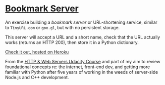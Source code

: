 # [Bookmark Server](https://carols-bookmark-server.herokuapp.com/)

An exercise building a *bookmark server* or URL-shortening service,
similar to `TinyURL.com` or `goo.gl`, but with no persistent storage.

This server will accept a URL and a short name, check that the URL actually
works (returns an HTTP 200), then store it in a Python dictionary.

[Check it out, hosted on Heroku](https://carols-bookmark-server.herokuapp.com/)

From the [HTTP & Web Servers Udacity Course](https://classroom.udacity.com/courses/ud303) and part of my aim to review foundational concepts re: the internet, front-end dev, and getting more familiar with Python after five years of working in the weeds of server-side Node.js and C++ development.
